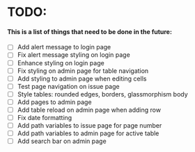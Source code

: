 # TODO:
#### This is a list of things that need to be done in the future:

- [ ] Add alert message to login page
- [ ] Fix alert message styling on login page
- [ ] Enhance styling on login page
- [ ] Fix styling on admin page for table navigation
- [ ] Add styling to admin page when editing cells
- [ ] Test page navigation on issue page
- [ ] Style tables: rounded edges, borders, glassmorphism body
- [ ] Add pages to admin page
- [ ] Add table reload on admin page when adding row
- [ ] Fix date formatting
- [ ] Add path variables to issue page for page number
- [ ] Add path variables to admin page for active table
- [ ] Add search bar on admin page
